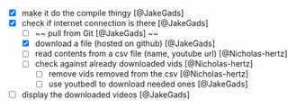 - [x] make it do the compile thingy [@JakeGads]
- [x] check if internet connection is there [@JakeGads]
    - [ ] ~~ pull from Git [@JakeGads] ~~
    - [x] download a file (hosted on github) [@JakeGads]
    - [ ] read contents from a csv file (name, youtube url) [@Nicholas-hertz]
    - [ ] check against already downloaded vids [@Nicholas-hertz]
        - [ ] remove vids removed from the csv [@Nicholas-hertz]
        - [ ] use youtbedl to download needed ones [@JakeGads]
- [ ] display the downloaded videos [@JakeGads]
